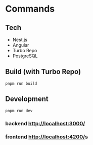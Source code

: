 # Commands

## Tech

- Nest.js
- Angular
- Turbo Repo
- PostgreSQL

## Build (with Turbo Repo)

```
pnpm run build
```

## Development

```
pnpm run dev
```

### backend <http://localhost:3000/>

### frontend <http://localhost:4200/>s
